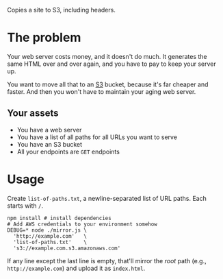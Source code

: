 Copies a site to S3, including headers.

# The problem

Your web server costs money, and it doesn't do much. It generates the same HTML
over and over again, and you have to pay to keep your server up.

You want to move all that to an [S3](https://aws.amazon.com/s3/) bucket, because
it's far cheaper and faster. And then you won't have to maintain your aging
web server.

## Your assets

* You have a web server
* You have a list of all paths for all URLs you want to serve
* You have an S3 bucket
* All your endpoints are `GET` endpoints

# Usage

Create `list-of-paths.txt`, a newline-separated list of URL paths. Each starts
with `/`.

```
npm install # install dependencies
# Add AWS credentials to your environment somehow
DEBUG=* node ./mirror.js \
  'http://example.com'   \
  'list-of-paths.txt'    \
  's3://example.com.s3.amazonaws.com'
```

If any line except the last line is empty, that'll mirror the _root_ path (e.g.,
`http://example.com`) and upload it as `index.html`.
